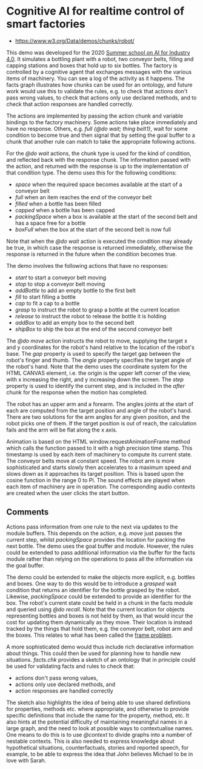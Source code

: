 # Cognitive AI for realtime control of smart factories

* https://www.w3.org/Data/demos/chunks/robot/

This demo was developed for the 2020 [Summer school on AI for Industry 4.0](https://ci.mines-stetienne.fr/ai4industry/2020/). It simulates a bottling plant with a robot, two conveyor belts, filling and capping stations and boxes that hold up to six bottles. The factory is controlled by a cognitive agent that exchanges messages with the various items of machinery. You can see a log of the activity as it happens. The facts graph illustrates how chunks can be used for an ontology, and future work would use this to validate the rules, e.g. to check that actions don't pass wrong values, to check that actions only use declared methods, and to check that action responses are handled correctly.

The actions are implemented by passing the action chunk and variable bindings to the factory machinery. Some actions take place immediately and have no response. Others, e.g. *full {@do wait; thing belt1}*, wait for some condition to become true and then signal that by setting the goal buffer to a chunk that another rule can match to take the appropriate following actions. 

For the *@do wait* actions, the chunk type is used for the kind of condition, and reflected back with the response chunk. The information passed with the action, and returned with the response is up to the implementation of that condition type. The demo uses this for the following conditions:

* *space* when the required space becomes available at the start of a conveyor belt
* *full* when an item reaches the end of the conveyor belt
* *filled* when a bottle has been filled
* *capped* when a bottle has been capped
* *packingSpace* when a box is available at the start of the second belt and has a space free for a bottle
* *boxFull* when the box at the start of the second belt is now full

Note that when the *@do wait* action is executed the condition may already be true, in which case the response is returned immediately, otherwise the response is returned in the future when the condition becomes true. 

The demo involves the following actions that have no responses:

* *start* to start a conveyor belt moving
* *stop* to stop a conveyor belt moving
* *addBottle* to add an empty bottle to the first belt
* *fill* to start filling a bottle
* *cap* to fit a cap to a bottle
* *grasp* to instruct the robot to grasp a bottle at the current location
* *release* to instruct the robot to release the bottle it is holding
* *addBox* to add an empty box to the second belt
* *shipBox* to ship the box at the end of the second conveyor belt

The *@do move* action instructs the robot to move, supplying the target x and y coordinates for the robot's hand relative to the location of the robot's base. The *gap* property is used to specify the target gap between the robot's finger and thumb. The *angle* property specifies the target angle of the robot's hand. Note that the demo uses the coordinate system for the HTML CANVAS element, i.e. the origin is the upper left corner of the view, with x increasing the right, and y increasing down the screen. The *step* property is used to identify the current step, and is included in the *after* chunk for the response when the motion has completed.

The robot has an upper arm and a forearm. The angles joints at the start of each are computed from the target position and angle of the robot's hand. There are two solutions for the arm angles for any given position, and the robot picks one of them. If the target position is out of reach, the calculation fails and the arm will be flat along the x axis.

Animation is based on the HTML window.requestAnimationFrame method which calls the function passed to it with a high precision time stamp. This timestamp is used by each item of machinery to compute its current state. The conveyor belts move at constant speed. The robot arm is more sophisticated and starts slowly then accelerates to a maximum speed and slows down as it approaches its target position. This is based upon the cosine function in the range 0 to PI. The sound effects are played when each item of machinery are in operation. The corresponding audio contexts are created when the user clicks the start button.

## Comments

Actions pass information from one rule to the next via updates to the module buffers. This depends on the action, e.g. *move* just passes the current step, whilst *packingSpace* provides the location for packing the next bottle. The demo uses the goal buffer and module. However, the rules could be extended to pass additional information via the buffer for the facts module rather than relying on the operations to pass all the information via the goal buffer.

The demo could be extended to make the objects more explicit, e.g. bottles and boxes.  One way to do this would be to introduce a *grasped* wait condition that returns an identifier for the bottle grasped by the robot. Likewise, *packingSpace* could be extended to provide an identifier for the box. The robot's current state could be held in a chunk in the facts module and queried using *@do recall*. Note that the current location for objects representing bottles and boxes is not held by them, as that would incur the cost for updating them dynamically as they move. Their location is instead tracked by the things that hold them, e.g. the conveyor belt, robot arm and the boxes. This relates to what has been called the [frame problem](https://en.wikipedia.org/wiki/Frame_problem).

A more sophisticated demo would thus include rich declarative information about things. This could then be used for planning how to handle new situations. *facts.chk* provides a sketch of an ontology that in principle could be used for validating facts and rules to check that:

* actions don't pass wrong values,
* actions only use declared methods, and
* action responses are handled correctly

The sketch also highlights the idea of being able to use shared definitions for properties, methods etc. where appropriate, and otherwise to provide specific definitions that include the name for the property, method, etc.  It also hints at the potential difficulty of maintaining meaningful names in a large graph, and the need to look at possible ways to contextualise names. One means to do this is to use *@context* to divide graphs into a number of nestable contexts. This is also needed to express knowledge about hypothetical situations, counterfactuals, stories and reported speech, for example, to be able to express the idea that John believes Michael to be in love with Sarah.
